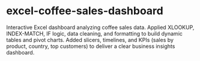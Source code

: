 # excel-coffee-sales-dashboard
Interactive Excel dashboard analyzing coffee sales data. Applied XLOOKUP, INDEX-MATCH, IF logic, data cleaning, and formatting to build dynamic tables and pivot charts. Added slicers, timelines, and KPIs (sales by product, country, top customers) to deliver a clear business insights dashboard.
